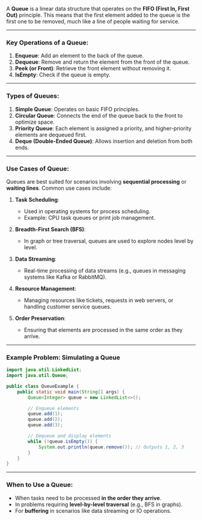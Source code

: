 
A **Queue** is a linear data structure that operates on the **FIFO (First In, First Out)** principle. This means that the first element added to the queue is the first one to be removed, much like a line of people waiting for service.

---

### Key Operations of a Queue:
1. **Enqueue**: Add an element to the back of the queue.
2. **Dequeue**: Remove and return the element from the front of the queue.
3. **Peek (or Front)**: Retrieve the front element without removing it.
4. **IsEmpty**: Check if the queue is empty.

---

### Types of Queues:
1. **Simple Queue**: Operates on basic FIFO principles.
2. **Circular Queue**: Connects the end of the queue back to the front to optimize space.
3. **Priority Queue**: Each element is assigned a priority, and higher-priority elements are dequeued first.
4. **Deque (Double-Ended Queue)**: Allows insertion and deletion from both ends.

---

### Use Cases of Queue:
Queues are best suited for scenarios involving **sequential processing** or **waiting lines**. Common use cases include:

1. **Task Scheduling**:
   - Used in operating systems for process scheduling.
   - Example: CPU task queues or print job management.

2. **Breadth-First Search (BFS)**:
   - In graph or tree traversal, queues are used to explore nodes level by level.

3. **Data Streaming**:
   - Real-time processing of data streams (e.g., queues in messaging systems like Kafka or RabbitMQ).

4. **Resource Management**:
   - Managing resources like tickets, requests in web servers, or handling customer service queues.

5. **Order Preservation**:
   - Ensuring that elements are processed in the same order as they arrive.

---

### Example Problem: **Simulating a Queue**
```java
import java.util.LinkedList;
import java.util.Queue;

public class QueueExample {
    public static void main(String[] args) {
        Queue<Integer> queue = new LinkedList<>();

        // Enqueue elements
        queue.add(1);
        queue.add(2);
        queue.add(3);

        // Dequeue and display elements
        while (!queue.isEmpty()) {
            System.out.println(queue.remove()); // Outputs 1, 2, 3
        }
    }
}
```

---

### When to Use a Queue:
- When tasks need to be processed **in the order they arrive**.
- In problems requiring **level-by-level traversal** (e.g., BFS in graphs).
- For **buffering** in scenarios like data streaming or IO operations.

